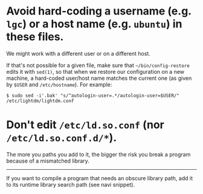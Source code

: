 # Avoid hard-coding a username (e.g. `lgc`) or a host name (e.g.  `ubuntu`) in these files.

We might work with a different user or on a different host.

If that's not  possible for a given file, make  sure that `~/bin/config-restore`
edits it  with `sed(1)`,  so that  when we  restore our  configuration on  a new
machine,  a hard-coded  user/host  name matches  the current  one  (as given  by
`$USER` and `/etc/hostname`).  For example:

    $ sudo sed -i'.bak' "s/^autologin-user=.*/autologin-user=$USER/" /etc/lightdm/lightdm.conf

# Don't edit `/etc/ld.so.conf` (nor `/etc/ld.so.conf.d/*`).

The more  you paths  you add  to it,  the bigger  the risk  you break  a program
because of a mismatched library.

---

If you want to  compile a program that needs an obscure library  path, add it to
its runtime library search path (see navi snippet).
